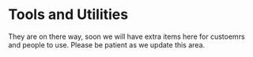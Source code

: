 # Tools and Utilities
They are on there way, soon we will have extra items here for custoemrs and people to use. Please be patient as we update this area.
